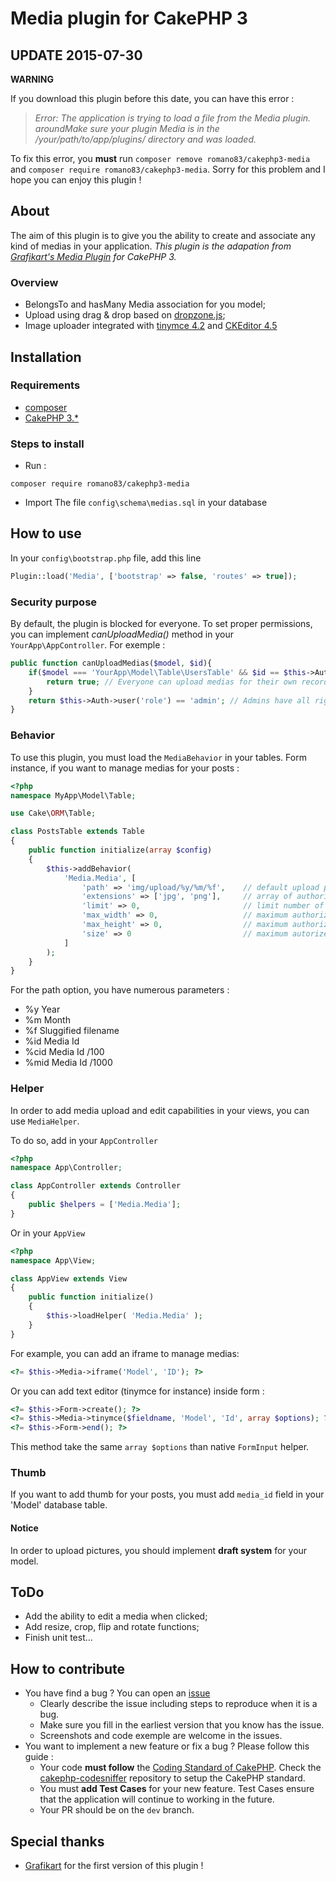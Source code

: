 # Media plugin for CakePHP 3

## UPDATE 2015-07-30
**WARNING**

If you download this plugin before this date, you can have this error : 
>*Error: The application is trying to load a file from the Media plugin. aroundMake sure your plugin Media is in the /your/path/to/app/plugins/ directory and was loaded.*

To fix this error, you **must** run `composer remove romano83/cakephp3-media` and `composer require romano83/cakephp3-media`. Sorry for this problem and I hope you can enjoy this plugin !

## About

The aim of this plugin is to give you the ability to create and associate any kind of medias in your application.
*This plugin is the adapation from [Grafikart's Media Plugin](https://github.com/Grafikart/CakePHP-Media) for CakePHP 3.*

### Overview

* BelongsTo and hasMany Media association for you model;
* Upload using drag & drop based on [dropzone.js](https://github.com/enyo/dropzone/);
* Image uploader integrated with [tinymce 4.2](https://github.com/tinymce/tinymce) and [CKEditor 4.5](https://github.com/ckeditor/ckeditor-dev)


## Installation

### Requirements
* [composer](http://getcomposer.org)
* [CakePHP 3.*](https://github.com/cakephp/cakephp)

### Steps to install

* Run :
```
composer require romano83/cakephp3-media
```
* Import The file `config\schema\medias.sql` in your database


## How to use

In your `config\bootstrap.php` file, add this line 
```php
Plugin::load('Media', ['bootstrap' => false, 'routes' => true]);
``` 

### Security purpose

By default, the plugin is blocked for everyone. To set proper permissions, you can implement *canUploadMedia()* method in your `YourApp\AppController`.
For exemple :
```php
public function canUploadMedias($model, $id){
	if($model === 'YourApp\Model\Table\UsersTable' && $id == $this->Auth->user('id')){
		return true; // Everyone can upload medias for their own records
	}
	return $this->Auth->user('role') == 'admin'; // Admins have all rights
}
```

### Behavior

To use this plugin, you must load the `MediaBehavior` in your tables. Form instance, if you want to manage medias for your posts :
```php
<?php
namespace MyApp\Model\Table;

use Cake\ORM\Table;

class PostsTable extends Table
{
	public function initialize(array $config)
	{
		$this->addBehavior(
			'Media.Media', [
				'path' => 'img/upload/%y/%m/%f', 	// default upload path relative to webroot folder (see below for path parameters)
				'extensions' => ['jpg', 'png'],  	// array of authorized extensions (lowercase)
				'limit' => 0,						// limit number of upload file. Default: 0 (no limit)
				'max_width' => 0,					// maximum authorized width for uploaded pictures. Default: 0 (no limitation) 
				'max_height' => 0,					// maximum authorized height for uploaded pictures. Default: 0 (no limitation)
				'size' => 0							// maximum autorized size for uploaded pictures (in kb). Default: 0 (no limitation)
			]
		);
	}
}
```
For the path option, you have numerous parameters :
* %y		Year
* %m		Month
* %f		Sluggified filename
* %id		Media Id
* %cid		Media Id /100
* %mid		Media Id /1000

### Helper

In order to add media upload and edit capabilities in your views, you can use `MediaHelper`.

To do so, add in your `AppController` 
```php
<?php
namespace App\Controller;

class AppController extends Controller
{
	public $helpers = ['Media.Media'];
}
```
Or in your `AppView`
```php
<?php
namespace App\View;

class AppView extends View
{
	public function initialize()
	{
		$this->loadHelper( 'Media.Media' );
	}
}
```

For example, you can add an iframe to manage medias: 
```php
<?= $this->Media->iframe('Model', 'ID'); ?>
```
Or you can add text editor (tinymce for instance) inside form :
```php
<?= $this->Form->create(); ?>
<?= $this->Media->tinymce($fieldname, 'Model', 'Id', array $options); ?>
<?= $this->Form->end(); ?>
```
This method take the same `array $options` than native `FormInput` helper.

### Thumb

If you want to add thumb for your posts, you must add `media_id` field in your 'Model' database table.

#### Notice

In order to upload pictures, you should implement **draft system** for your model.


## ToDo
* Add the ability to edit a media when clicked;
* Add resize, crop, flip and rotate functions;
* Finish unit test...


## How to contribute
* You have find a bug ? You can open an [issue](https://github.com/Romano83/CakePHP3-Media/issues/new)
	* Clearly describe the issue including steps to reproduce when it is a bug.
	* Make sure you fill in the earliest version that you know has the issue.
	* Screenshots and code exemple are welcome in the issues.
* You want to implement a new feature or fix a bug ? Please follow this guide :
	* Your code **must follow** the [Coding Standard of CakePHP](http://book.cakephp.org/3.0/en/contributing/cakephp-coding-conventions.html). Check the [cakephp-codesniffer](https://github.com/cakephp/cakephp-codesniffer) repository to setup the CakePHP standard.
	* You must **add Test Cases** for your new feature. Test Cases ensure that the application will continue to working in the future.
	* Your PR should be on the `dev` branch.

## Special thanks

   * [Grafikart](https://github.com/Grafikart) for the first version of this plugin !


